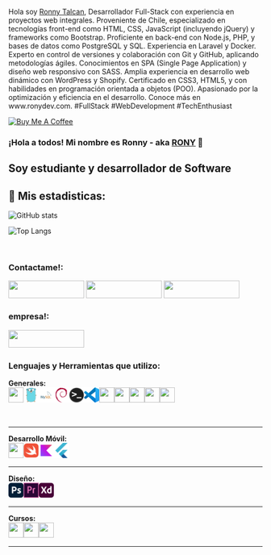 <article class="markdown-body entry-content container-lg" itemprop="text"><p dir="auto">Hola  soy <a href="https://github.com/hitachirto/hitachirto" rel="nofollow">Ronny Talcan</a>, Desarrollador Full-Stack con experiencia en proyectos web integrales. Proveniente de Chile, especializado en tecnologías front-end como HTML, CSS, JavaScript (incluyendo jQuery) y frameworks como Bootstrap. Proficiente en back-end con Node.js, PHP, y bases de datos como PostgreSQL y SQL. Experiencia en Laravel y Docker. Experto en control de versiones y colaboración con Git y GitHub, aplicando metodologías ágiles. Conocimientos en SPA (Single Page Application) y diseño web responsivo con SASS. Amplia experiencia en desarrollo web dinámico con WordPress y Shopify. Certificado en CSS3, HTML5, y con habilidades en programación orientada a objetos (POO). Apasionado por la optimización y eficiencia en el desarrollo. Conoce más en www.ronydev.com. #FullStack #WebDevelopment #TechEnthusiast</p>
  
  <p dir="auto"><animated-image data-catalyst="" style="float: right; width: 500px;"><a target="_blank" rel="noopener noreferrer" href="https://github.com/abhisheknaiidu/abhisheknaiidu/blob/master/code.gif?raw=true" data-target="animated-image.originalLink" hidden=""><img align="right" alt="GIF" src="https://github.com/abhisheknaiidu/abhisheknaiidu/raw/master/code.gif?raw=true" height="320" style="max-width: 100%; display: none;" data-target="animated-image.originalImage" hidden=""></a>
      <span class="AnimatedImagePlayer enabled" data-target="animated-image.player">
        <a data-target="animated-image.replacedLink" class="AnimatedImagePlayer-images" href="https://github.com/abhisheknaiidu/abhisheknaiidu/blob/master/code.gif?raw=true" target="_blank" hidden="">

    

<p dir="auto">Apasionado desarrollador Full-Stack de Chile 🚀. Si encuentras valor en mi trabajo, ¿considerarías apoyarme con un café? ☕️ Tu contribución ayuda a mantener mi energía para crear proyectos web increíbles. ¡Gracias por tu apoyo! 🙌✨🥺👉👈</p>
<p dir="auto"><a href="https://www.buymeacoffee.com/ronnytalcan" rel="nofollow"><img src="https://camo.githubusercontent.com/45ce6667a35b63fd6a1ba6978d030a7f52ff5b1b262c5c8aa3ece29afc469ac8/68747470733a2f2f63646e2e6275796d6561636f666665652e636f6d2f627574746f6e732f76322f64656661756c742d7265642e706e67" alt="Buy Me A Coffee" width="150" data-canonical-src="https://cdn.buymeacoffee.com/buttons/v2/default-red.png" style="max-width: 100%;"></a></p>




### ¡Hola a todos! Mi nombre es Ronny  - aka [RONY][linkedin] 👋

## Soy estudiante y desarrollador de Software


## 🔎 Mis estadisticas:

   
    
![GitHub stats](https://github-readme-stats.vercel.app/api?username=hitachirto&show_icons=true&theme=tokyonight)

![Top Langs](https://github-readme-stats.vercel.app/api/top-langs/?username=hitachirto&show_icons=true&theme=tokyonight)

<br/>



### Contactame!:
[<img align="bottom" src="https://img.shields.io/badge/LinkedIn-0077B5?style=for-the-badge&logo=linkedin&logoColor=white" width="150" height="35"  />][linkedin]
[<img align="bottom" src="https://img.shields.io/badge/WhatsApp-25D366?style=for-the-badge&logo=whatsapp&logoColor=white" width="150" height="35"  />][whatsapp]
[<img align="bottom" src="https://img.shields.io/badge/website-000000?style=for-the-badge&logo=About.me&logoColor=white" width="150" height="35"  />][web]





### empresa!:

[<img align="bottom" src="https://assets.zyrosite.com/cdn-cgi/image/format=auto,w=400,fit=crop,q=95/YX4XZXBbE1Fjpnp9/logo-oser-2023-A0xW4wqL9BhLRlQG.png" width="150" height="35" />][empresa]

### Lenguajes y Herramientas que utilizo:

__Generales:__ 
<br />
<img align="bottom" src="https://raw.githubusercontent.com/jmnote/z-icons/master/svg/git.svg" width="30" height="30" />
<img align="left" src="https://raw.githubusercontent.com/jmnote/z-icons/master/svg/github.svg" width="30" height="30" />
<img align="left" src="https://raw.githubusercontent.com/devicons/devicon/2809b567852a4648062a2d3e7c1c531367458c0b/icons/go/go-original.svg" width="30" height="30" />
<img align="left" src="https://raw.githubusercontent.com/github/explore/80688e429a7d4ef2fca1e82350fe8e3517d3494d/topics/mysql/mysql.png" width="30" height="30"/>
<img align="left" src="https://raw.githubusercontent.com/devicons/devicon/2809b567852a4648062a2d3e7c1c531367458c0b/icons/debian/debian-original.svg" width="30" height="30" />
<img align="left" src="https://raw.githubusercontent.com/github/explore/80688e429a7d4ef2fca1e82350fe8e3517d3494d/topics/terminal/terminal.png" width="30" height="30"/>
<img align="left" src="https://raw.githubusercontent.com/github/explore/80688e429a7d4ef2fca1e82350fe8e3517d3494d/topics/visual-studio-code/visual-studio-code.png" width="30" height="30"/>
<img align="left" src="https://raw.githubusercontent.com/jmnote/z-icons/master/svg/javascript.svg" width="30" height="30"/>
<img align="left" src="https://raw.githubusercontent.com/jmnote/z-icons/master/svg/php.svg" width="30" height="30"/>
<img align="left" src="https://raw.githubusercontent.com/jmnote/z-icons/master/svg/ruby.svg" width="30" height="30"/>
<img align="left" src="https://raw.githubusercontent.com/jmnote/z-icons/master/svg/bootstrap.svg" width="30" height="30"/>

<br />

---
__Desarrollo Móvil:__
<br />
<img align="bottom" src="https://raw.githubusercontent.com/devicons/devicon/2809b567852a4648062a2d3e7c1c531367458c0b/icons/flutter/flutter-original.svg" width="30" height="30" />
<img align="left" src="https://raw.githubusercontent.com/jmnote/z-icons/master/svg/java.svg" width="30" height="30" />
<img align="left" src="https://raw.githubusercontent.com/devicons/devicon/2809b567852a4648062a2d3e7c1c531367458c0b/icons/swift/swift-original.svg" width="30" height="30" />
<img align="left" src="https://raw.githubusercontent.com/devicons/devicon/2809b567852a4648062a2d3e7c1c531367458c0b/icons/kotlin/kotlin-original.svg" width="30" height="30" />
<br />

---
__Diseño:__
<br />
<img align="bottom" src="https://raw.githubusercontent.com/devicons/devicon/2809b567852a4648062a2d3e7c1c531367458c0b/icons/xd/xd-plain.svg" width="30" height="30" />
<img align="left" src="https://github.com/devicons/devicon/blob/master/icons/photoshop/photoshop-plain.svg" width="30" height="30" />
<img align="left" src="https://raw.githubusercontent.com/devicons/devicon/2809b567852a4648062a2d3e7c1c531367458c0b/icons/premierepro/premierepro-original.svg" width="30" height="30" />
<br />

---
__Cursos:__
<br />
<img align="bottom" src="https://raw.githubusercontent.com/jmnote/z-icons/master/svg/c.svg" width="30" height="30" />
<img align="left" src="https://raw.githubusercontent.com/jmnote/z-icons/master/svg/git.svg" width="30" height="30" />
<img align="left" src="https://raw.githubusercontent.com/jmnote/z-icons/master/svg/github.svg" width="30" height="30" />
<br />

---
[linkedin]:https://www.linkedin.com/in/ronny-talcan-olavarria/
[empresa]:https://oser.cl/
[whatsapp]:https://wa.link/972i91
[web]:https://sites.google.com/view/ronydev/inicio


